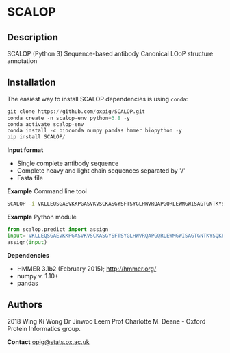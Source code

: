 # SCALOP

## Description
 
SCALOP (Python 3)
Sequence-based antibody Canonical LOoP structure annotation

## Installation

The easiest way to install SCALOP dependencies is using `conda`:

```python
git clone https://github.com/oxpig/SCALOP.git
conda create -n scalop-env python=3.8 -y
conda activate scalop-env
conda install -c bioconda numpy pandas hmmer biopython -y
pip install SCALOP/
```

**Input format**
* Single complete antibody sequence 
* Complete heavy and light chain sequences separated by '/'
* Fasta file 

**Example** Command line tool
```bash
SCALOP -i VKLLEQSGAEVKKPGASVKVSCKASGYSFTSYGLHWVRQAPGQRLEWMGWISAGTGNTKYSQKFRGRVTFTRDTSATTAYMGLSSLRPEDTAVYYCARDPYGGGKSEFDYWGQGTLVTVSS/ELVMTQSPSSLSASVGDRVNIACRASQGISSALAWYQQKPGKAPRLLIYDASNLESGVPSRFSGSGSGTDFTLTISSLQPEDFAIYYCQQFNSYPLTFGGGTKVEIKRTV --scheme imgt --definition north
```

**Example** Python module
```python
from scalop.predict import assign
input='VKLLEQSGAEVKKPGASVKVSCKASGYSFTSYGLHWVRQAPGQRLEWMGWISAGTGNTKYSQKFRGRVTFTRDTSATTAYMGLSSLRPEDTAVYYCARDPYGGGKSEFDYWGQGTLVTVSS/ELVMTQSPSSLSASVGDRVNIACRASQGISSALAWYQQKPGKAPRLLIYDASNLESGVPSRFSGSGSGTDFTLTISSLQPEDFAIYYCQQFNSYPLTFGGGTKVEIKRTV'
assign(input)
```

**Dependencies**        
* HMMER 3.1b2 (February 2015); http://hmmer.org/
* numpy v. 1.10+
* pandas
		
## Authors
 
2018
Wing Ki Wong
Dr Jinwoo Leem
Prof Charlotte M. Deane - Oxford Protein Informatics group.

**Contact** opig@stats.ox.ac.uk